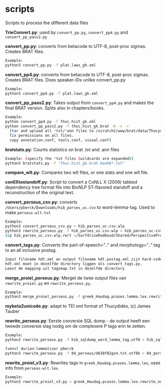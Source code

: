 # scripts
Scripts to process the different data files

**TrieConvert.py**:  used by `convert_pp.py`, `convert_pp4.py` and `convert_pp_pass2.py`

**convert_pp.py**: converts from betacode to UTF-8, post-proc sigmas. Creates BRAT files.

```bash
Example:
python3 convert_pp.py -f plat.laws_gk.xml
```

**convert_pp4.py**: converts from betacode to UTF-8, post-proc sigmas. Creates BRAT files. Does speaker-IDs unlike convert_pp.py

```bash
Example:
python3 convert_pp4.py -f plat.laws_gk.xml
```

**convert_pp_pass2.py**: Takes output from `convert_pp4.py` and makes the final BRAT version. Splits also in chapters/books.

```bash
Example:
python convert_pp4.py -f thuc.hist_gk.xml
python convert_pp_pass2.py -f thuc.hist_gk.brat -b -c -r
  (tar and upload all *txt/*ann files to /scratch2/www/brat/data/ThucydidesP
  fix permissions on all files.
  copy annotation.conf, tools.conf, visual.conf)
```

**bratstats.py**: Counts statistics on brat .txt and .ann files

```bash
Example: (specify the *txt files (wildcards are expanded))
python3 bratstats.py -f "thuc.hist_gk.brat.book6*.txt"
```

**compare_wlt.py**: Compares two wlt files, or one stats and one wlt file.

**conllXtostandoff.py**:  Script to convert a CoNLL X (2006) tabbed dependency tree format file into BioNLP ST-flavored standoff and a reconstruction of the original text.

**convert_perseus_csv.py**: converts `/Users/pberck/Downloads/hib_parses_uc.csv` to word-lemma-tag. Used to make `perseus-wlt.txt`

```bash
Example:
python3 convert_perseus_csv.py > hib_parses_uc.csv.wlp
python3 rewrite_perseus.py -f hib_parses_uc.csv.wlp > hib_parses_uc.csv.wlp.rwrt
(cp hib_parses_uc.csv.wlp.rwrt ~/SurfdriveRadboud/Shared/PerspectiveProject/GreekPerspectives/Software/Lemmatizer/Scripts/perseus-wlt.txt)
```

**convert_tags.py**: Converts the part-of-speech=".." and  morphology=".." tag to an all inclusive postag. 

```bash
Input filename hdt.xml en output filename hdt.postag.xml zijn hard-coded. 
hdt.xml moet in dezelfde directory liggen als convert_tags.py. 
Leest de mapping uit tagsmap.txt in dezelfde directory
```
 
**merge_proiel_perseus.py**:  Merget de twee output files van `rewrite_proiel.py` en `rewrite_perseus.py`.

```bash
Example:
python3 merge_proiel_perseus.py -f greek_Haudag.pcases.lemma.lex.rewrite -F perseus-wlt.txt > proiel_v2_perseus_merged.txt
```

**mybeta2unicode.py**: adapt to TEI xml format of Thucydides, (c) James Tauber

**rewrite_perseus.py**: Eerste conversie SQL dump - de output heeft een tweede conversie slag nodig om de complexere P tags erin te zetten.

```bash
Example:
python3 rewrite_perseus.py -f hib_sqldump_word_lemma_tag.utf8 > hib_sql.out.txt

(venv) durian:lemmatiser pberck
python3 rewrite_perseus.py -f 04_perseus/d638f82gs4.txt.utf8b > 04_perseus/d638f82gs4.txt.utf8b.rwrt
```

**rewrite_proiel_v3.py**: Rewrites tags in `greek_Haudag.pcases.lemma.lex`, uses info from `perseus-wlt.lex`.

```bash
Example:
python3 rewrite_proiel_v3.py > greek_Haudag.pcases.lemma.lex.rewrite_new
```
